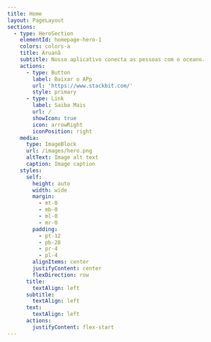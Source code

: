 ```yaml
---
title: Home
layout: PageLayout
sections:
  - type: HeroSection
    elementId: homepage-hero-1
    colors: colors-a
    title: Aruanã
    subtitle: Nosso aplicativo conecta as pessoas com o oceano.
    actions:
      - type: Button
        label: Baixar o APp
        url: 'https://www.stackbit.com/'
        style: primary
      - type: Link
        label: Saiba Mais
        url: /
        showIcon: true
        icon: arrowRight
        iconPosition: right
    media:
      type: ImageBlock
      url: /images/hero.png
      altText: Image alt text
      caption: Image caption
    styles:
      self:
        height: auto
        width: wide
        margin:
          - mt-0
          - mb-0
          - ml-0
          - mr-0
        padding:
          - pt-12
          - pb-28
          - pr-4
          - pl-4
        alignItems: center
        justifyContent: center
        flexDirection: row
      title:
        textAlign: left
      subtitle:
        textAlign: left
      text:
        textAlign: left
      actions:
        justifyContent: flex-start
---
```

